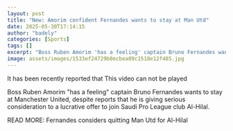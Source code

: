 ```yaml
---
layout: post
title: "New: Amorim confident Fernandes wants to stay at Man Utd"
date: 2025-05-30T17:14:15
author: "badely"
categories: [Sports]
tags: []
excerpt: "Boss Ruben Amorim 'has a feeling' captain Bruno Fernandes wants to stay at Manchester United, despite reports that he is giving serious consideration "
image: assets/images/1533ef24729b0ecbea09c1518e12f485.jpg
---
```


It has been recently reported that This video can not be played

Boss Ruben Amorim "has a feeling" captain Bruno Fernandes wants to stay at Manchester United, despite reports that he is giving serious consideration to a lucrative offer to join Saudi Pro League club Al-Hilal.

READ MORE: Fernandes considers quitting Man Utd for Al-Hilal

